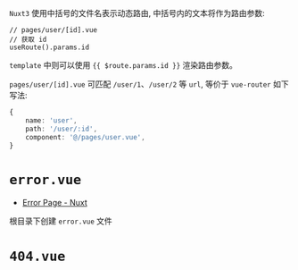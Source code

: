 `Nuxt3` 使用中括号的文件名表示动态路由, 中括号内的文本将作为路由参数:

```vue
// pages/user/[id].vue
// 获取 id
useRoute().params.id
```

`template` 中则可以使用 `{{ $route.params.id }}` 渲染路由参数。

`pages/user/[id].vue` 可匹配 `/user/1`、`/user/2` 等 `url`, 等价于 `vue-router` 如下写法:

```ts
{
	name: 'user',
	path: '/user/:id',
	component: '@/pages/user.vue',
}
```

# `error.vue`

- [Error Page - Nuxt](https://nuxt.com/docs/getting-started/error-handling#error-page)

根目录下创建 `error.vue` 文件

# `404.vue`